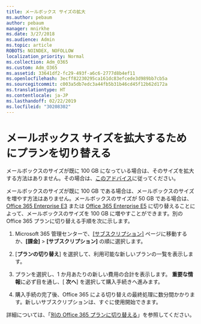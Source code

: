 ```yaml
---
title: メールボックス サイズの拡大
ms.author: pebaum
author: pebaum
manager: mnirkhe
ms.date: 3/27/2018
ms.audience: Admin
ms.topic: article
ROBOTS: NOINDEX, NOFOLLOW
localization_priority: Normal
ms.collection: Adm_O365
ms.custom: Adm_O365
ms.assetid: 33641df2-fc29-493f-a6c6-2777d8b4ef11
ms.openlocfilehash: 3ecff82230295ca161dc83efcede3d989bb7cb5a
ms.sourcegitcommit: c003a5db7edc3a44fb5b31b46cd45f12b62d172a
ms.translationtype: HT
ms.contentlocale: ja-JP
ms.lasthandoff: 02/22/2019
ms.locfileid: "30208302"
---
```

# <a name="switch-plans-to-increase-mailbox-size"></a>メールボックス サイズを拡大するためにプランを切り替える

メールボックスのサイズが既に 100 GB になっている場合は、そのサイズを拡大する方法はありません。その場合は、[このアドバイス](https://support.office.com/client/e57572ff-0ba7-4782-ba5d-cdac3142ea71)に従ってください。 
  
メールボックスのサイズが既に 100 GB である場合は、メールボックスのサイズを増やす方法はありません。メールボックスのサイズが 50 GB である場合は、[Office 365 Enterprise E3](https://products.office.com/business/office-365-enterprise-e3-business-software) または [Office 365 Enterprise E5](https://products.office.com/business/office-365-enterprise-e5-business-software) に切り替えることによって、メールボックスのサイズを 100 GB に増やすことができます。別の Office 365 プランに切り替える手順を次に示します。
  
1. Microsoft 365 管理センターで、[[サブスクリプション]](https://go.microsoft.com/fwlink/p/?linkid=842054) ページに移動するか、**[課金]** \> **[サブスクリプション]** の順に選択します。
    
2. [**プランの切り替え**] を選択して、利用可能な新しいプランの一覧を表示します。 
    
3. プランを選択し、1 か月あたりの新しい費用の合計を表示します。 **重要な情報**に必ず目を通し、[ **次へ**] を選択して購入手続きへ進みます。 
    
4. 購入手続の完了後、Office 365 による切り替えの最終処理に数分間かかります。新しいサブスクリプションは、すぐに使用開始できます。
    
詳細については、「[別の Office 365 プランに切り替える](https://support.office.com/article/73318661-8f33-478b-bcc7-fb8d69dbb22a)」を参照してください。
  

